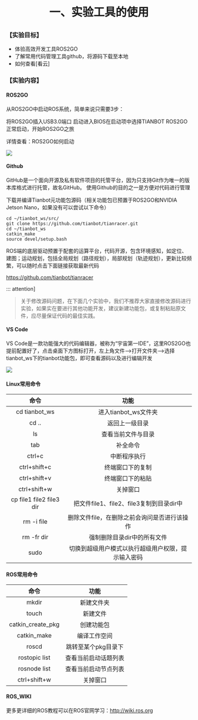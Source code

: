 <p style="font-size:30px; font-weight:bolder; text-align:center ">一、实验工具的使用</p>


### 【实验目标】

- 体验高效开发工具ROS2GO
- 了解常用代码管理工具github，将源码下载至本地
- 如何查看[看云]

### 【实验内容】

#### ROS2GO

从ROS2GO中启动ROS系统，简单来说只需要3步：

将ROS2GO插入USB3.0端口
启动进入BIOS在启动项中选择TIANBOT ROS2GO
正常启动，开始ROS2GO之旅

详情查看：ROS2GO如何启动

![](https://tianbot-pic.oss-cn-beijing.aliyuncs.com/tianbot/202112211740536.webp)

#### Github

GitHub是一个面向开源及私有软件项目的托管平台，因为只支持Git作为唯一的版本库格式进行托管，故名GitHub。
使用Github的目的之一是方便对代码进行管理

下载并编译Tianbot元功能包源码（相关功能包已预置于ROS2GO和NVIDIA Jetson Nano，如果没有可以尝试以下命令）

```shell
cd ~/tianbot_ws/src/
git clone https://github.com/tianbot/tianracer.git
cd ~/tianbot_ws 
catkin_make
source devel/setup.bash
```


ROS端的底层驱动预置于配套的运算平台，代码开源，包含环境感知，如定位、建图；运动规划，包括全局规划（路径规划），局部规划（轨迹规划），更新比较频繁，可以随时点击下面链接获取最新代码

https://github.com/tianbot/tianracer

::: attention]
> 关于修改源码问题，在下面几个实验中，我们不推荐大家直接修改源码进行实验，如果实在要进行其他功能开发，建议新建功能包，或复制粘贴原文件，应尽量保证代码的最佳实践。

#### VS Code

VS Code是一款功能强大的代码编辑器，被称为“宇宙第一IDE”，这里ROS2GO也提前配置好了，点击桌面下方图标打开，左上角文件-->打开文件夹-->选择tianbot_ws下的tianbot功能包，即可查看源码以及进行编辑开发

![](https://tianbot-pic.oss-cn-beijing.aliyuncs.com/tianbot/202112211740121.png)
#### Linux常用命令

|命令|	功能|
|:--:|:---:|
|cd tianbot_ws |	进入tianbot_ws文件夹 |
|cd .. |	返回上一级目录 |
|ls	| 查看当前文件与目录|
|tab | 补全命令|
|ctrl+c	| 中断程序执行|
|ctrl+shift+c |	终端窗口下的复制|
|ctrl+shift+v |	终端窗口下的粘贴|
|ctrl+shift+w |	关掉窗口|
|cp file1 file2 file3 dir |	把文件file1、file2、file3复制到目录dir中|
|rm -i file |	删除文件file，在删除之前会询问是否进行该操作|
|rm -fr dir |	强制删除目录dir中的所有文件|
|sudo	| 切换到超级用户模式以执行超级用户权限，提示输入密码|

#### ROS常用命令

|命令 |	功能|
|:--:|:---:|
mkdir |	新建文件夹|
|touch |	新建文件|
|catkin_create_pkg |	创建功能包|
|catkin_make |	编译工作空间|
|roscd |	跳转至某个pkg目录下|
|rostopic list |	查看当前启动话题列表||
|rosnode list |	查看当前启动节点列表|
|ctrl+shift+w |	关掉窗口|

#### ROS_WIKI

更多更详细的ROS教程可以在ROS官网学习：http://wiki.ros.org